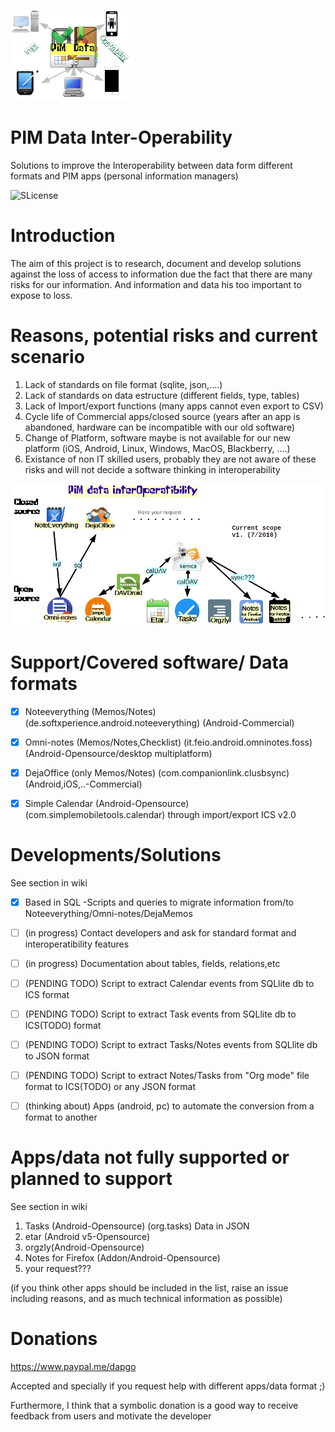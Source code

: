  ![icon](resources/Interoperability_proj_logo.png)

PIM Data Inter-Operability
==========
Solutions to improve the Interoperability between data form different formats and PIM apps (personal information managers)

![SLicense](https://img.shields.io/badge/License-GPLv3-red.svg)

# Introduction


The aim of this project is to research, document and develop solutions against the loss of access to information due the fact that 
there are many risks for our information. And information and data his too important to expose to loss.


# Reasons, potential risks and current scenario
1. Lack of standards on file format (sqlite, json,....)
2. Lack of standards on data estructure (different fields, type, tables)
3. Lack of Import/export functions (many apps cannot even export to CSV)
4. Cycle life of Commercial apps/closed source (years after an app is abandoned, hardware can be incompatible with our old software)
5. Change of Platform, software maybe is not available for our new platform (iOS, Android, Linux, Windows, MacOS, Blackberry, ....)
6. Existance of non IT skilled users, probably they are not aware of these risks and will not decide a software thinking in interoperability

 ![icon](resources/Interoperability_apps_diagram.png)

# Support/Covered software/ Data formats
- [x] Noteeverything (Memos/Notes) (de.softxperience.android.noteeverything) (Android-Commercial)
- [x] Omni-notes (Memos/Notes,Checklist) (it.feio.android.omninotes.foss) (Android-Opensource/desktop multiplatform)
- [x] DejaOffice (only Memos/Notes) (com.companionlink.clusbsync) (Android,iOS,..-Commercial)
- [x] Simple Calendar (Android-Opensource)(com.simplemobiletools.calendar) through import/export ICS v2.0


# Developments/Solutions
See section in wiki
- [x] Based in SQL -Scripts and queries to migrate information from/to Noteeverything/Omni-notes/DejaMemos
- [ ] (in progress) Contact developers and ask for standard format and interoperatibility features
- [ ] (in progress) Documentation about tables, fields, relations,etc
- [ ] (PENDING TODO) Script to extract Calendar events from SQLlite db to ICS format
- [ ] (PENDING TODO) Script to extract Task events from SQLlite db to ICS(TODO) format
- [ ] (PENDING TODO) Script to extract Tasks/Notes events from SQLlite db to JSON format
- [ ] (PENDING TODO) Script to extract Notes/Tasks from "Org mode" file format to ICS(TODO) or any JSON format
- [ ] (thinking about) Apps (android, pc) to automate the conversion from a format to another


# Apps/data not fully supported or planned to support
See section in wiki
1. Tasks (Android-Opensource) (org.tasks)
    Data in JSON
2. etar (Android v5-Opensource)
3. orgzly(Android-Opensource)
4. Notes for Firefox (Addon/Android-Opensource)
5. your request???


(if you think other apps should be included in the list, raise an issue including reasons, and as much technical information as possible)
    
    

# Donations

https://www.paypal.me/dapgo

Accepted and specially if you request help with different apps/data format ;)

Furthermore, I think that a symbolic donation is a good way to receive feedback from users and motivate the developer



